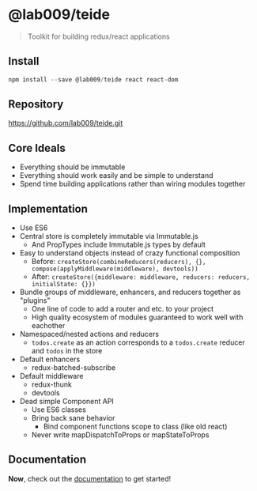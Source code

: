 # @lab009/teide

> Toolkit for building redux/react applications

## Install

```js
npm install --save @lab009/teide react react-dom
```

## Repository

https://github.com/lab009/teide.git

## Core Ideals

- Everything should be immutable
- Everything should work easily and be simple to understand
- Spend time building applications rather than wiring modules together

## Implementation

- Use ES6
- Central store is completely immutable via Immutable.js
  - And PropTypes include Immutable.js types by default
- Easy to understand objects instead of crazy functional composition
  - Before: `createStore(combineReducers(reducers), {}, compose(applyMiddleware(middleware), devtools))`
  - After: `createStore({middleware: middleware, reducers: reducers, initialState: {}})`
- Bundle groups of middleware, enhancers, and reducers together as "plugins"
  - One line of code to add a router and etc. to your project
  - High quality ecosystem of modules guaranteed to work well with eachother
- Namespaced/nested actions and reducers
  - `todos.create` as an action corresponds to a `todos.create` reducer and `todos` in the store
- Default enhancers
  - redux-batched-subscribe
- Default middleware
  - redux-thunk
  - devtools
- Dead simple Component API
  - Use ES6 classes
  - Bring back sane behavior
    - Bind component functions scope to class (like old react)
  - Never write mapDispatchToProps or mapStateToProps

## Documentation

**Now**, check out the [documentation](https://github.com/lab009/teide/tree/master/docs) to get started!
